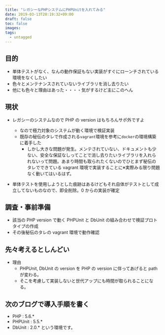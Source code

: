 ```yaml
---
title: "レガシーなPHPシステムにPHPUnitを入れてみる"
date: 2019-03-13T20:19:32+09:00
draft: false
toc: false
images:
tags:
  - untagged
---
```


## 目的

- 単体テストがなく、なんの動作保証もない実装がすぐにローンチされている環境をなくしたい
- 色々とメンテナンスされていないライブラリを消し去りたい
- 他にも色々と理由はあった・・・・気がするけど主にこのへん

## 現状

- レガシーのシステムなので PHP の version はもちろんサポ外ですよ

  - なので極力対象のシステムが動く環境で検証実装
  - 既存の秘伝のタレで作成される`vagrant`環境を参考に`docker`の環境構築に着手した
    - しかし大きな問題が発生。メンテされていない、ドキュメントも少ない、安全な保証なしってことで消し去りたいライブラリを入れられないって問題。あまり時間も取られたくないのでひとまず秘伝のタレでできている vagrant 環境で実装することに※実際みる限り問題なく動いてはいるはず。

- 単体テストを使用しようとした痕跡はあるけどもそれ自体がテストとして成立してないものなので、即全削除。0 からの実装が確定

## 調査・事前準備

- 該当の PHP version で動く PHPUnit と DbUnit の組み合わせで検証プロトタイプの作成
- その後秘伝のタレの vagrant 環境で動作確認

## 先々考えるとしんどい

- 理由
  - PHPUnit, DbUnit の version を PHP の version に伴ってあげると path が変わる。
  - そこを考慮して実装しないと世代アップにも時間が取られることになる。

## 次のブログで導入手順を書く

- PHP : 5.6.\*
- PHPUnit : 5.5.\*
- DbUnit : 2.0.\*
  という環境です。

